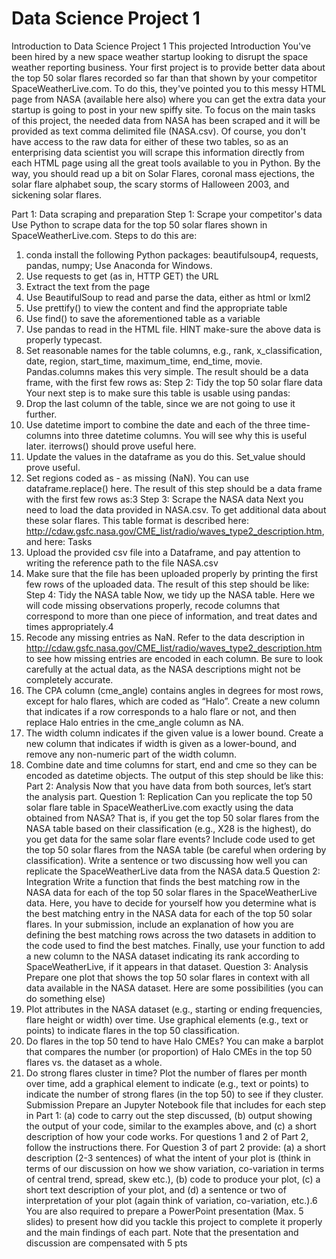 # Data Science Project 1

Introduction to Data Science
Project 1
This projected
Introduction
You've been hired by a new space weather startup looking to disrupt the space weather
reporting business. Your first project is to provide better data about the top 50 solar
flares recorded so far than that shown by your competitor SpaceWeatherLive.com. To
do this, they've pointed you to this messy HTML page from NASA (available here also)
where you can get the extra data your startup is going to post in your new spiffy site. To
focus on the main tasks of this project, the needed data from NASA has been scraped
and it will be provided as text comma delimited file (NASA.csv).
Of course, you don't have access to the raw data for either of these two tables, so as an
enterprising data scientist you will scrape this information directly from each HTML page
using all the great tools available to you in Python. By the way, you should read up a bit
on Solar Flares, coronal mass ejections, the solar flare alphabet soup, the scary storms of
Halloween 2003, and sickening solar flares.

Part 1: Data scraping and preparation
Step 1: Scrape your competitor's data
Use Python to scrape data for the top 50 solar flares shown in SpaceWeatherLive.com.
Steps to do this are:
1. conda install the following Python packages: beautifulsoup4, requests,
pandas, numpy; Use Anaconda for Windows.
2. Use requests to get (as in, HTTP GET) the URL
3. Extract the text from the page
4. Use BeautifulSoup to read and parse the data, either as html or lxml2
5. Use prettify() to view the content and find the appropriate table
6. Use find() to save the aforementioned table as a variable
7. Use pandas to read in the HTML file. HINT make-sure the above data is properly
typecast.
8. Set reasonable names for the table columns, e.g., rank, x_classification, date, region,
start_time, maximum_time, end_time, movie. Pandas.columns makes this very simple.
The result should be a data frame, with the first few rows as:
Step 2: Tidy the top 50 solar flare data
Your next step is to make sure this table is usable using pandas:
1. Drop the last column of the table, since we are not going to use it further.
2. Use datetime import to combine the date and each of the three time-columns into three
datetime columns. You will see why this is useful later. iterrows() should prove useful
here.
3. Update the values in the dataframe as you do this. Set_value should prove useful.
4. Set regions coded as - as missing (NaN). You can use dataframe.replace() here.
The result of this step should be a data frame with the first few rows as:3
Step 3: Scrape the NASA data
Next you need to load the data provided in NASA.csv. To get additional data about
these solar flares. This table format is described
here: http://cdaw.gsfc.nasa.gov/CME_list/radio/waves_type2_description.htm, and here:
Tasks
1. Upload the provided csv file into a Dataframe, and pay attention to writing the reference
path to the file NASA.csv
2. Make sure that the file has been uploaded properly by printing the first few rows of the
uploaded data.
The result of this step should be like:
Step 4: Tidy the NASA table
Now, we tidy up the NASA table. Here we will code missing observations properly,
recode columns that correspond to more than one piece of information, and treat dates
and times appropriately.4
1. Recode any missing entries as NaN. Refer to the data description
in http://cdaw.gsfc.nasa.gov/CME_list/radio/waves_type2_description.htm to see how
missing entries are encoded in each column. Be sure to look carefully at the actual data,
as the NASA descriptions might not be completely accurate.
2. The CPA column (cme_angle) contains angles in degrees for most rows, except for halo
flares, which are coded as “Halo”. Create a new column that indicates if a row
corresponds to a halo flare or not, and then replace Halo entries in the cme_angle
column as NA.
3. The width column indicates if the given value is a lower bound. Create a new column that
indicates if width is given as a lower-bound, and remove any non-numeric part of the
width column.
4. Combine date and time columns for start, end and cme so they can be encoded as
datetime objects.
The output of this step should be like this:
Part 2: Analysis
Now that you have data from both sources, let’s start the analysis part.
Question 1: Replication
Can you replicate the top 50 solar flare table in SpaceWeatherLive.com exactly using the
data obtained from NASA? That is, if you get the top 50 solar flares from the NASA table
based on their classification (e.g., X28 is the highest), do you get data for the same solar
flare events?
Include code used to get the top 50 solar flares from the NASA table (be careful when
ordering by classification). Write a sentence or two discussing how well you can replicate
the SpaceWeatherLive data from the NASA data.5
Question 2: Integration
Write a function that finds the best matching row in the NASA data for each of the top
50 solar flares in the SpaceWeatherLive data. Here, you have to decide for yourself how
you determine what is the best matching entry in the NASA data for each of the top 50
solar flares.
In your submission, include an explanation of how you are defining the best matching
rows across the two datasets in addition to the code used to find the best matches.
Finally, use your function to add a new column to the NASA dataset indicating its rank
according to SpaceWeatherLive, if it appears in that dataset.
Question 3: Analysis
Prepare one plot that shows the top 50 solar flares in context with all data available in
the NASA dataset. Here are some possibilities (you can do something else)
1. Plot attributes in the NASA dataset (e.g., starting or ending frequencies, flare
height or width) over time. Use graphical elements (e.g., text or points) to indicate
flares in the top 50 classification.
2. Do flares in the top 50 tend to have Halo CMEs? You can make a barplot that
compares the number (or proportion) of Halo CMEs in the top 50 flares vs. the
dataset as a whole.
3. Do strong flares cluster in time? Plot the number of flares per month over time,
add a graphical element to indicate (e.g., text or points) to indicate the number of
strong flares (in the top 50) to see if they cluster.
Submission
Prepare an Jupyter Notebook file that includes for each step in Part 1: (a) code to carry
out the step discussed, (b) output showing the output of your code, similar to the
examples above, and (c) a short description of how your code works. For questions 1
and 2 of Part 2, follow the instructions there. For Question 3 of part 2 provide: (a) a short
description (2-3 sentences) of what the intent of your plot is (think in terms of our
discussion on how we show variation, co-variation in terms of central trend, spread,
skew etc.), (b) code to produce your plot, (c) a short text description of your plot, and (d)
a sentence or two of interpretation of your plot (again think of variation, co-variation,
etc.).6
You are also required to prepare a PowerPoint presentation (Max. 5 slides) to present
how did you tackle this project to complete it properly and the main findings of each
part. Note that the presentation and discussion are compensated with 5 pts
